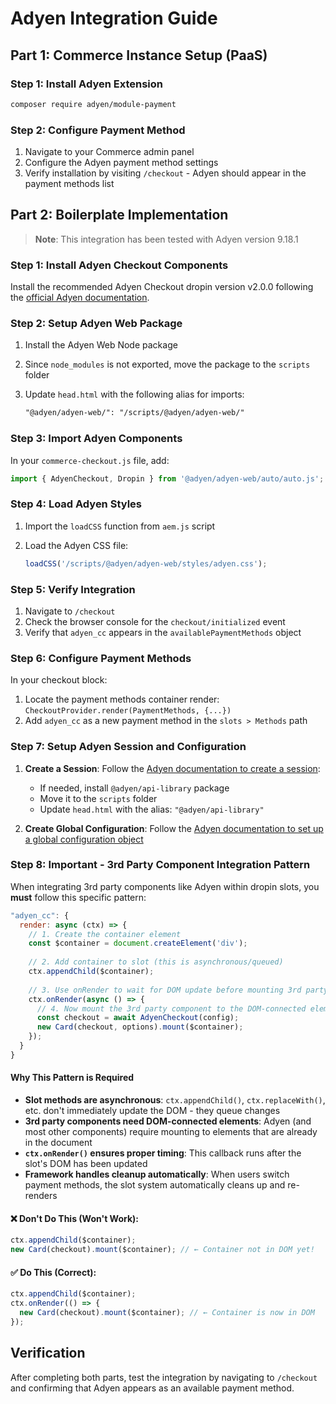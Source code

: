 # Adyen Integration Guide

## Part 1: Commerce Instance Setup (PaaS)

### Step 1: Install Adyen Extension

```bash
composer require adyen/module-payment
```

### Step 2: Configure Payment Method

1. Navigate to your Commerce admin panel
2. Configure the Adyen payment method settings
3. Verify installation by visiting `/checkout` - Adyen should appear in the payment methods list

## Part 2: Boilerplate Implementation

> **Note**: This integration has been tested with Adyen version 9.18.1

### Step 1: Install Adyen Checkout Components

Install the recommended Adyen Checkout dropin version v2.0.0 following the [official Adyen documentation](https://docs.adyen.com/online-payments/build-your-integration/sessions-flow/?platform=Web&integration=Drop-in&version=6.16.0#install-adyen-web).

### Step 2: Setup Adyen Web Package

1. Install the Adyen Web Node package
2. Since `node_modules` is not exported, move the package to the `scripts` folder
3. Update `head.html` with the following alias for imports:

   ```html
   "@adyen/adyen-web/": "/scripts/@adyen/adyen-web/"
   ```

### Step 3: Import Adyen Components

In your `commerce-checkout.js` file, add:

```javascript
import { AdyenCheckout, Dropin } from '@adyen/adyen-web/auto/auto.js';
```

### Step 4: Load Adyen Styles

1. Import the `loadCSS` function from `aem.js` script
2. Load the Adyen CSS file:

   ```javascript
   loadCSS('/scripts/@adyen/adyen-web/styles/adyen.css');
   ```

### Step 5: Verify Integration

1. Navigate to `/checkout`
2. Check the browser console for the `checkout/initialized` event
3. Verify that `adyen_cc` appears in the `availablePaymentMethods` object

### Step 6: Configure Payment Methods

In your checkout block:

1. Locate the payment methods container render: `CheckoutProvider.render(PaymentMethods, {...})`
2. Add `adyen_cc` as a new payment method in the `slots > Methods` path

### Step 7: Setup Adyen Session and Configuration

1. **Create a Session**: Follow the [Adyen documentation to create a session](https://docs.adyen.com/online-payments/build-your-integration/sessions-flow/?platform=Web&integration=Drop-in&version=6.16.0#create-payment-session):
   - If needed, install `@adyen/api-library` package
   - Move it to the `scripts` folder
   - Update `head.html` with the alias: `"@adyen/api-library"`

2. **Create Global Configuration**: Follow the [Adyen documentation to set up a global configuration object](https://docs.adyen.com/online-payments/build-your-integration/sessions-flow/?platform=Web&integration=Drop-in&version=6.16.0#id552021099)

### Step 8: Important - 3rd Party Component Integration Pattern

When integrating 3rd party components like Adyen within dropin slots, you **must** follow this specific pattern:

```javascript
"adyen_cc": {
  render: async (ctx) => {
    // 1. Create the container element
    const $container = document.createElement('div');
    
    // 2. Add container to slot (this is asynchronous/queued)
    ctx.appendChild($container);
    
    // 3. Use onRender to wait for DOM update before mounting 3rd party component
    ctx.onRender(async () => {
      // 4. Now mount the 3rd party component to the DOM-connected element
      const checkout = await AdyenCheckout(config);
      new Card(checkout, options).mount($container);
    });
  }
}
```

#### Why This Pattern is Required

- **Slot methods are asynchronous**: `ctx.appendChild()`, `ctx.replaceWith()`, etc. don't immediately update the DOM - they queue changes
- **3rd party components need DOM-connected elements**: Adyen (and most other components) require mounting to elements that are already in the document
- **`ctx.onRender()` ensures proper timing**: This callback runs after the slot's DOM has been updated
- **Framework handles cleanup automatically**: When users switch payment methods, the slot system automatically cleans up and re-renders

#### ❌ Don't Do This (Won't Work):

```javascript
ctx.appendChild($container);
new Card(checkout).mount($container); // ← Container not in DOM yet!
```

#### ✅ Do This (Correct):

```javascript
ctx.appendChild($container);
ctx.onRender(() => {
  new Card(checkout).mount($container); // ← Container is now in DOM
});
```

## Verification

After completing both parts, test the integration by navigating to `/checkout` and confirming that Adyen appears as an available payment method.
